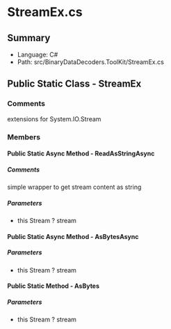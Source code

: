 ﻿# StreamEx.cs

## Summary

* Language: C#
* Path: src/BinaryDataDecoders.ToolKit/StreamEx.cs

## Public Static Class - StreamEx

### Comments

 <summary>
 extensions for <c>System.IO.Stream</c>
 </summary>

### Members

#### Public Static Async Method - ReadAsStringAsync

##### Comments

 <summary>
 simple wrapper to get stream content as string
 </summary>
 <paramname="stream"></param>
 <returns></returns>

#####  Parameters

 - this Stream ? stream 

#### Public Static Async Method - AsBytesAsync

#####  Parameters

 - this Stream ? stream 

#### Public Static Method - AsBytes

#####  Parameters

 - this Stream ? stream 

